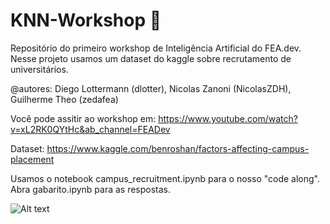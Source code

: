 # KNN-Workshop :robot:
Repositório do primeiro workshop de Inteligência Artificial do FEA.dev. Nesse projeto usamos um dataset do kaggle sobre recrutamento de universitários.

@autores: Diego Lottermann (dlotter), Nicolas Zanoni (NicolasZDH), Guilherme Theo (zedafea)

Você pode assitir ao workshop em: https://www.youtube.com/watch?v=xL2RK0QYtHc&ab_channel=FEADev

Dataset: https://www.kaggle.com/benroshan/factors-affecting-campus-placement

Usamos o notebook campus_recruitment.ipynb para o nosso "code along".
Abra gabarito.ipynb para as respostas.

![Alt text](/img/knnFrontier.PNG?raw=true "KNN Frontier with K = 19")
